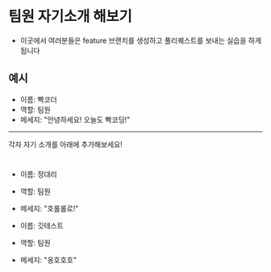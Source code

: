 # 팀원 자기소개 해보기 

- 이곳에서 여러분들은 feature 브랜치를 생성하고 풀리퀘스트를 보내는 실습을 하게 됩니다

## 예시 
- 이름: 빡코더 
- 역할: 팀원 
- 메세지: "안녕하세요! 오늘도 빡코딩!"

--- 
각자 자기 소개를 아래에 추가해보세요! 



# 
- 이름: 정대리
- 역할: 팀원
- 메세지: "호롤롤로!"


- 이름: 깃테스트 
- 역할: 팀원 
- 메세지: "옹호호호" 

